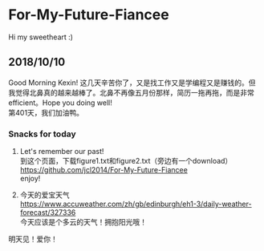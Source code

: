 # For-My-Future-Fiancee
Hi my sweetheart :)  

## 2018/10/10  
Good Morning Kexin! 这几天辛苦你了，又是找工作又是学编程又是赚钱的。但我觉得北鼻真的越来越棒了。北鼻不再像五月份那样，简历一拖再拖，而是非常efficient。Hope you doing well!  
第401天，我们加油鸭。  

  
### Snacks for today
1. Let's remember our past!   
到这个页面，下载figure1.txt和figure2.txt（旁边有一个download）  
https://github.com/jcl2014/For-My-Future-Fiancee  
enjoy!

2. 今天的爱宝天气  
https://www.accuweather.com/zh/gb/edinburgh/eh1-3/daily-weather-forecast/327336  
今天应该是个多云的天气！拥抱阳光哦！  

明天见！爱你！


